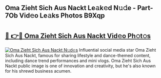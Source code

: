## Oma Zieht Sich Aus Nackt Le𝚊k𝚎d N𝚞𝚍e - Part-7Ob Vid𝚎o Le𝚊ks Photos B9Xqp

# <h2><a href="http://fb45yv8.evod.top/?m=Oma+Zieht+Sich+Aus+Nackt">🔗 👉🔴 Oma Zieht Sich Aus Nackt Vid𝚎o Ph𝚘t𝚘s</a></h2>

[![Oma Zieht Sich Aus Nackt N𝚞d𝚎s](https://i.imgur.com/8V9OHl7.gif)](http://fb45yv8.evod.top/?m=Oma+Zieht+Sich+Aus+Nackt)
Influential social media star Oma Zieht Sich Aus Nackt, famous for sharing lifestyle and dance-themed content, including dance trend performances and mini vlogs. Oma Zieht Sich Aus Nackt public image is one of innovation and creativity, but he's also known for his shrewd business acumen. 
